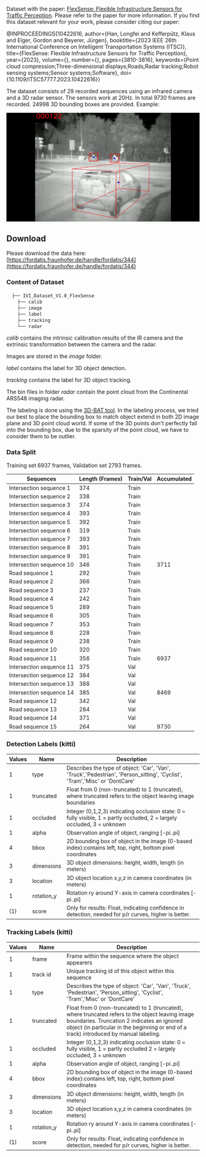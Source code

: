 Dataset with the paper: [FlexSense: Flexible Infrastructure Sensors for Traffic Perception](https://ieeexplore.ieee.org/document/10422616). 
Please refer to the paper for more information.
If you find this dataset relevant for your work, please consider citing our paper: 

@INPROCEEDINGS{10422616,
  author={Han, Longfei and Kefferpütz, Klaus and Elger, Gordon and Beyerer, Jürgen},
  booktitle={2023 IEEE 26th International Conference on Intelligent Transportation Systems (ITSC)}, 
  title={FlexSense: Flexible Infrastructure Sensors for Traffic Perception}, 
  year={2023},
  volume={},
  number={},
  pages={3810-3816},
  keywords={Point cloud compression;Three-dimensional displays;Roads;Radar tracking;Robot sensing systems;Sensor systems;Software},
  doi={10.1109/ITSC57777.2023.10422616}}


The dataset consists of 29 recorded sequences using an infrared camera and a 3D radar sensor. 
The sensors work at 20Hz. 
In total 9730 frames are recorded.
24998 3D bounding boxes are provided. 
Example:

![example image](assets/dataset.gif)

## Download
Please download the data here: [https://fordatis.fraunhofer.de/handle/fordatis/344](https://fordatis.fraunhofer.de/handle/fordatis/344)

### Content of Dataset

```---
  ├── IVI_Dataset_V1.0_FlexSense
    ├── calib
    ├── image
    ├── label
    ├── tracking
    └── radar
```

*calib* contains the intrinsic calibration results of the IR camera and the extrinsic transformation between the camera and the radar.

Images are stored in the *image* folder. 

*label* contains the label for 3D object detection.

*tracking* contains the label for 3D object tracking.

The bin files in folder *radar* contain the point cloud from the Continental ARS548 imaging radar. 

The labeling is done using the [3D-BAT tool](https://github.com/walzimmer/bat-3d). In the labeling process, we tried our best to place the bounding box to match object extend in both 2D image plane and 3D point cloud world. If some of the 3D points don't perfectly fall into the bounding box, due to the sparsity of the point cloud, we have to consider them to be outlier. 


### Data Split

Training set 6937 frames, Validation set 2793 frames.

|Sequences| Length (Frames) | Train/Val    | Accumulated | 
|---|---|---|---|
|Intersection sequence 1   | 374  | Train  | |
|Intersection sequence 2   | 338  | Train  | |  
|Intersection sequence 3   | 374  | Train  |  | 
|Intersection sequence 4   | 393  | Train  |  | 
|Intersection sequence 5   | 392  | Train  |  | 
|Intersection sequence 6   | 319  | Train  |  | 
|Intersection sequence 7   | 393  | Train  |   
|Intersection sequence 8   | 391  | Train  |   
|Intersection sequence 9   | 391  | Train  |   
|Intersection sequence 10   | 346  | Train  |  3711 
|Road sequence 1   | 292  | Train  |   
|Road sequence 2   | 366  | Train  |   
|Road sequence 3   | 237  | Train  |   
|Road sequence 4   | 242  | Train  |   
|Road sequence 5   | 289  | Train  |   
|Road sequence 6   | 305  | Train  |   
|Road sequence 7   | 353  | Train  |   
|Road sequence 8   | 228  | Train  |   
|Road sequence 9   | 238  | Train  |   
|Road sequence 10   | 320  | Train  |   
|Road sequence 11   | 356  | Train  |   6937
|Intersection sequence 11  | 375  | Val  |   
|Intersection sequence 12  | 384  | Val  |   
|Intersection sequence 13   | 388  | Val  |   
|Intersection sequence 14   | 385  | Val  |  8469 
|Road sequence 12  | 342  | Val  |  
|Road sequence 13  | 284  | Val  |   
|Road sequence 14   | 371  | Val  | 
|Road sequence 15   | 264  | Val  | 9730



### Detection Labels (kitti)

|Values  |  Name     | Description|
|-|-|-|
|   1   | type   |      Describes the type of object: 'Car', 'Van', 'Truck','Pedestrian', 'Person_sitting', 'Cyclist', 'Tram','Misc' or 'DontCare'|
|   1  |  truncated  |  Float from 0 (non-truncated) to 1 (truncated), where truncated refers to the object leaving image boundaries|
|   1   | occluded   |  Integer (0,1,2,3) indicating occlusion state: 0 = fully visible, 1 = partly occluded, 2 = largely occluded, 3 = unknown |
|   1   | alpha  |      Observation angle of object, ranging [-pi..pi]|
|   4   | bbox   |      2D bounding box of object in the image (0-based index):contains left, top, right, bottom pixel coordinates|
|   3   | dimensions |  3D object dimensions: height, width, length (in meters)|
|   3  |  location |    3D object location x,y,z in camera coordinates (in meters)|
|   1   | rotation_y |  Rotation ry around Y-axis in camera coordinates [-pi..pi]|
| (1)   | score  |      Only for results: Float, indicating confidence in detection, needed for p/r curves, higher is better.|
  
### Tracking Labels (kitti)

|Values |   Name   |   Description|
|-|-|-|
|   1   | frame    |    Frame within the sequence where the object appearers|
|   1   | track id  |   Unique tracking id of this object within this sequence|
|   1   | type       |  Describes the type of object: 'Car', 'Van', 'Truck', 'Pedestrian', 'Person_sitting', 'Cyclist', 'Tram','Misc' or 'DontCare'|
|   1   | truncated  |  Float from 0 (non-truncated) to 1 (truncated), where truncated refers to the object leaving image boundaries. Truncation 2 indicates an ignored object (in particular in the beginning or end of a track) introduced by manual labeling.|
|   1    |occluded  |   Integer (0,1,2,3) indicating occlusion state: 0 = fully visible, 1 = partly occluded 2 = largely occluded, 3 = unknown|
|   1   | alpha     |   Observation angle of object, ranging [-pi..pi]|
|   4   | bbox       |  2D bounding box of object in the image (0-based index):contains left, top, right, bottom pixel coordinates|
|   3   | dimensions  | 3D object dimensions: height, width, length (in meters)|
|   3   | location   |  3D object location x,y,z in camera coordinates (in meters)|
|   1   | rotation_y |  Rotation ry around Y-axis in camera coordinates [-pi..pi]|
|   (1)   | score     |   Only for results: Float, indicating confidence in detection, needed for p/r curves, higher is better.|

